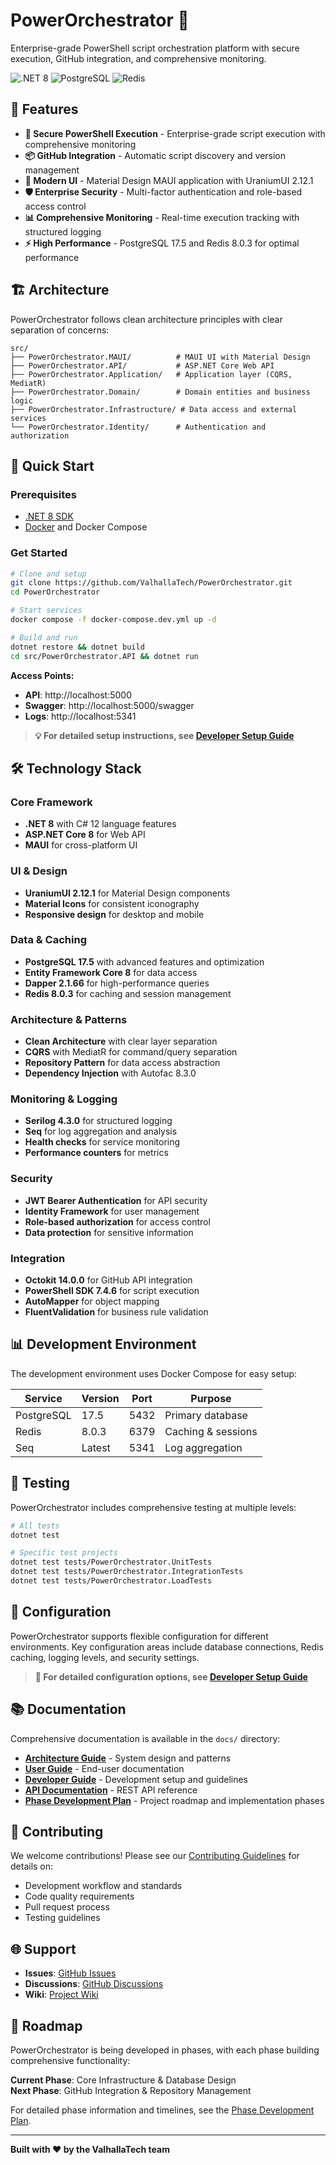 # PowerOrchestrator 🚀

Enterprise-grade PowerShell script orchestration platform with secure execution, GitHub integration, and comprehensive monitoring.

![.NET 8](https://img.shields.io/badge/.NET-8-purple) 
![PostgreSQL](https://img.shields.io/badge/PostgreSQL-17.5-blue) 
![Redis](https://img.shields.io/badge/Redis-8.0.3-red)

## 🌟 Features

- **🔐 Secure PowerShell Execution** - Enterprise-grade script execution with comprehensive monitoring
- **📦 GitHub Integration** - Automatic script discovery and version management
- **🎨 Modern UI** - Material Design MAUI application with UraniumUI 2.12.1
- **🛡️ Enterprise Security** - Multi-factor authentication and role-based access control
- **📊 Comprehensive Monitoring** - Real-time execution tracking with structured logging
- **⚡ High Performance** - PostgreSQL 17.5 and Redis 8.0.3 for optimal performance

## 🏗️ Architecture

PowerOrchestrator follows clean architecture principles with clear separation of concerns:

```
src/
├── PowerOrchestrator.MAUI/          # MAUI UI with Material Design
├── PowerOrchestrator.API/           # ASP.NET Core Web API
├── PowerOrchestrator.Application/   # Application layer (CQRS, MediatR)
├── PowerOrchestrator.Domain/        # Domain entities and business logic
├── PowerOrchestrator.Infrastructure/ # Data access and external services
└── PowerOrchestrator.Identity/      # Authentication and authorization
```

## 🚀 Quick Start

### Prerequisites

- [.NET 8 SDK](https://dotnet.microsoft.com/download/dotnet/8.0)
- [Docker](https://www.docker.com/) and Docker Compose

### Get Started

```bash
# Clone and setup
git clone https://github.com/ValhallaTech/PowerOrchestrator.git
cd PowerOrchestrator

# Start services
docker compose -f docker-compose.dev.yml up -d

# Build and run
dotnet restore && dotnet build
cd src/PowerOrchestrator.API && dotnet run
```

**Access Points:**
- **API**: http://localhost:5000
- **Swagger**: http://localhost:5000/swagger  
- **Logs**: http://localhost:5341

> **💡 For detailed setup instructions, see [Developer Setup Guide](docs/developer-guide/setup.md)**

## 🛠️ Technology Stack

### Core Framework
- **.NET 8** with C# 12 language features
- **ASP.NET Core 8** for Web API
- **MAUI** for cross-platform UI

### UI & Design
- **UraniumUI 2.12.1** for Material Design components
- **Material Icons** for consistent iconography
- **Responsive design** for desktop and mobile

### Data & Caching
- **PostgreSQL 17.5** with advanced features and optimization
- **Entity Framework Core 8** for data access
- **Dapper 2.1.66** for high-performance queries
- **Redis 8.0.3** for caching and session management

### Architecture & Patterns
- **Clean Architecture** with clear layer separation
- **CQRS** with MediatR for command/query separation
- **Repository Pattern** for data access abstraction
- **Dependency Injection** with Autofac 8.3.0

### Monitoring & Logging
- **Serilog 4.3.0** for structured logging
- **Seq** for log aggregation and analysis
- **Health checks** for service monitoring
- **Performance counters** for metrics

### Security
- **JWT Bearer Authentication** for API security
- **Identity Framework** for user management
- **Role-based authorization** for access control
- **Data protection** for sensitive information

### Integration
- **Octokit 14.0.0** for GitHub API integration
- **PowerShell SDK 7.4.6** for script execution
- **AutoMapper** for object mapping
- **FluentValidation** for business rule validation

## 📊 Development Environment

The development environment uses Docker Compose for easy setup:

| Service | Version | Port | Purpose |
|---------|---------|------|---------|
| PostgreSQL | 17.5 | 5432 | Primary database |
| Redis | 8.0.3 | 6379 | Caching & sessions |
| Seq | Latest | 5341 | Log aggregation |

## 🧪 Testing

PowerOrchestrator includes comprehensive testing at multiple levels:

```bash
# All tests
dotnet test

# Specific test projects
dotnet test tests/PowerOrchestrator.UnitTests
dotnet test tests/PowerOrchestrator.IntegrationTests
dotnet test tests/PowerOrchestrator.LoadTests
```

## 🔧 Configuration

PowerOrchestrator supports flexible configuration for different environments. Key configuration areas include database connections, Redis caching, logging levels, and security settings.

> **📖 For detailed configuration options, see [Developer Setup Guide](docs/developer-guide/setup.md)**

## 📚 Documentation

Comprehensive documentation is available in the `docs/` directory:

- **[Architecture Guide](docs/architecture/overview.md)** - System design and patterns
- **[User Guide](docs/user-guide/getting-started.md)** - End-user documentation
- **[Developer Guide](docs/developer-guide/setup.md)** - Development setup and guidelines
- **[API Documentation](docs/api/overview.md)** - REST API reference
- **[Phase Development Plan](docs/POrch-PhasePlan.md)** - Project roadmap and implementation phases

## 🤝 Contributing

We welcome contributions! Please see our [Contributing Guidelines](docs/developer-guide/contributing.md) for details on:

- Development workflow and standards  
- Code quality requirements
- Pull request process
- Testing guidelines

## 🌐 Support

- **Issues**: [GitHub Issues](https://github.com/ValhallaTech/PowerOrchestrator/issues)
- **Discussions**: [GitHub Discussions](https://github.com/ValhallaTech/PowerOrchestrator/discussions)
- **Wiki**: [Project Wiki](https://github.com/ValhallaTech/PowerOrchestrator/wiki)

## 🔮 Roadmap

PowerOrchestrator is being developed in phases, with each phase building comprehensive functionality:

**Current Phase**: Core Infrastructure & Database Design  
**Next Phase**: GitHub Integration & Repository Management

For detailed phase information and timelines, see the [Phase Development Plan](docs/POrch-PhasePlan.md).

---

**Built with ❤️ by the ValhallaTech team**
